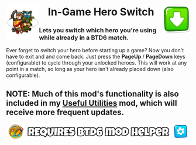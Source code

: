 <h1 align="center">
<a href="https://github.com/doombubbles/in-game-hero-switch/releases/latest/download/InGameHeroSwitch.dll">
    <img align="left" alt="Icon" height="90" src="Icon.png">
    <img align="right" alt="Download" height="75" src="https://raw.githubusercontent.com/gurrenm3/BTD-Mod-Helper/master/BloonsTD6%20Mod%20Helper/Resources/DownloadBtn.png">
</a>
In-Game Hero Switch
</h1>

### Lets you switch which hero you're using while already in a BTD6 match.

Ever forget to switch your hero before starting up a game?
Now you don't have to exit and and come back.
Just press the **PageUp** / **PageDown** keys (configurable) to cycle through your unlocked heroes.
This will work at any point in a match, so long as your hero isn't already placed down (also configurable).

## NOTE: Much of this mod's functionality is also included in my [Useful Utilities](https://github.com/doombubbles/useful-utilities#readme) mod, which will receive more frequent updates.

[![Requires BTD6 Mod Helper](https://raw.githubusercontent.com/gurrenm3/BTD-Mod-Helper/master/banner.png)](https://github.com/gurrenm3/BTD-Mod-Helper#readme)
